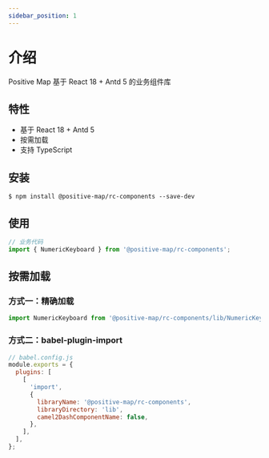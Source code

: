 ```yaml
---
sidebar_position: 1
---
```


# 介绍

Positive Map 基于 React 18 + Antd 5 的业务组件库

## 特性

- 基于 React 18 + Antd 5
- 按需加载
- 支持 TypeScript

## 安装

```shell
$ npm install @positive-map/rc-components --save-dev
```

## 使用

```js
// 业务代码
import { NumericKeyboard } from '@positive-map/rc-components';
```

## 按需加载

### 方式一：精确加载

```js
import NumericKeyboard from '@positive-map/rc-components/lib/NumericKeyboard';
```

### 方式二：babel-plugin-import

```js
// babel.config.js
module.exports = {
  plugins: [
    [
      'import',
      {
        libraryName: '@positive-map/rc-components',
        libraryDirectory: 'lib',
        camel2DashComponentName: false,
      },
    ],
  ],
};
```
